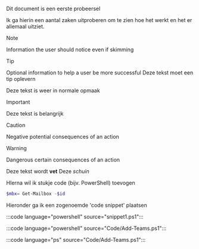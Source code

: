 Dit document is een eerste probeersel

Ik ga hierin een aantal zaken uitproberen om te zien hoe het werkt en het er allemaal uitziet.

> [!NOTE]
> Information the user should notice even if skimming

> [!TIP]
> Optional information to help a user be more successful
> Deze tekst moet een tip oplevern

Deze tekst is weer in normale opmaak

> [!IMPORTANT]
> Deze tekst is belangrijk

> [!CAUTION]
> Negative potential consequences of an action


> [!WARNING]
> Dangerous certain consequences of an action

Deze tekst wordt **vet**
Deze *schuin*

HIerna wil ik stukje code (bijv. PowerShell) toevogen

```powershell
$mbx= Get-Mailbox -$id
```

Hieronder ga ik een zogenoemde 'code snippet' plaatsen

:::code language="powershell" source="snippet1.ps1":::

:::code language="powershell" source="Code/Add-Teams.ps1":::

:::code language="ps" source="Code/Add-Teams.ps1":::
